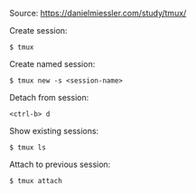 Source: https://danielmiessler.com/study/tmux/

Create session:
```
$ tmux
```
Create named session:
```
$ tmux new -s <session-name>
```

Detach from session:
```
<ctrl-b> d
```

Show existing sessions:
```
$ tmux ls
```

Attach to previous session:
```
$ tmux attach
```

